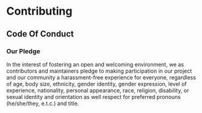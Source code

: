 # Contributing


## Code Of Conduct

### Our Pledge
In the interest of fostering an open and welcoming environment, we as contributors and maintainers pledge to making participation in our project and our community a harassment-free experience for everyone, regardless of age, body size, ethnicity, gender identity, gender expression, level of experience, nationality, personal appearance, race, religion, disability, or sexual identity and orientation as well respect for preferred pronouns (he/she/they, e.t.c.) and title.